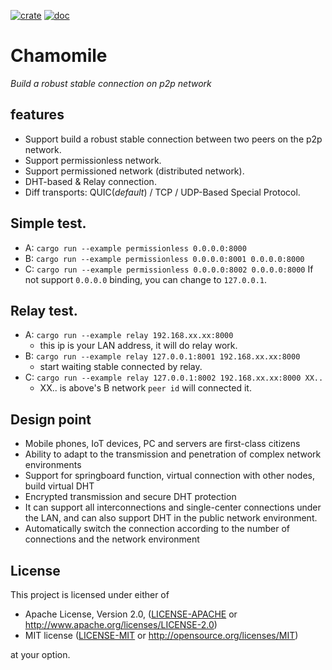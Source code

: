 [![crate](https://img.shields.io/badge/crates.io-v0.6.2-green.svg)](https://crates.io/crates/chamomile) [![doc](https://img.shields.io/badge/docs.rs-v0.6.2-blue.svg)](https://docs.rs/chamomile)

# Chamomile
*Build a robust stable connection on p2p network*

## features
- Support build a robust stable connection between two peers on the p2p network.
- Support permissionless network.
- Support permissioned network (distributed network).
- DHT-based & Relay connection.
- Diff transports: QUIC(*default*) / TCP / UDP-Based Special Protocol.

## Simple test.
- A: `cargo run --example permissionless 0.0.0.0:8000`
- B: `cargo run --example permissionless 0.0.0.0:8001 0.0.0.0:8000`
- C: `cargo run --example permissionless 0.0.0.0:8002 0.0.0.0:8000`
If not support `0.0.0.0` binding, you can change to `127.0.0.1`.

## Relay test.
- A: `cargo run --example relay 192.168.xx.xx:8000`
  - this ip is your LAN address, it will do relay work.
- B: `cargo run --example relay 127.0.0.1:8001 192.168.xx.xx:8000`
  - start waiting stable connected by relay.
- C: `cargo run --example relay 127.0.0.1:8002 192.168.xx.xx:8000 XX..`
  - XX.. is above's B network `peer id` will connected it.

## Design point
- Mobile phones, IoT devices, PC and servers are first-class citizens
- Ability to adapt to the transmission and penetration of complex network environments
- Support for springboard function, virtual connection with other nodes, build virtual DHT
- Encrypted transmission and secure DHT protection
- It can support all interconnections and single-center connections under the LAN, and can also support DHT in the public network environment.
- Automatically switch the connection according to the number of connections and the network environment

## License

This project is licensed under either of

 * Apache License, Version 2.0, ([LICENSE-APACHE](LICENSE-APACHE) or
   http://www.apache.org/licenses/LICENSE-2.0)
 * MIT license ([LICENSE-MIT](LICENSE-MIT) or
   http://opensource.org/licenses/MIT)

at your option.
